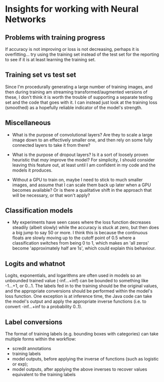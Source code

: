 # Insights for working with Neural Networks

## Problems with training progress

If accuracy is not improving or loss is not decreasing, perhaps it is overfitting... try using the training set instead of the test set for the reporting to see if it is at least learning the training set.

## Training set vs test set

Since I'm procedurally generating a large number of training images, and then during training am streaming transformed/augmented versions of these, I don't think it is worth the trouble of supporting a separate testing set and the code that goes with it.  I can instead just look at the training loss (smoothed) as a hopefully reliable indicator of the model's strength.

## Miscellaneous

+ What is the purpose of convolutional layers?  Are they to scale a large image down to an effectively smaller one, and then rely on some fully connected layers to take it from there?

+ What is the purpose of dropout layers?  Is it a sort of loosely proven heuristic that *may* improve the model?  For simplicity, I should consider leaving this feature out, at least until I am confident in my code and the models it produces.

+ Without a GPU to train on, maybe I need to stick to much smaller images, and assume that I can scale them back up later when a GPU becomes available?  Or is there a qualitative shift in the approach that will be necessary, or that won't apply?

## Classification models

+ My experiments have seen cases where the loss function decreases steadily (albeit slowly) while the accuracy is stuck at zero, but then does a big jump to say 50 or more.  I think this is because the continuous floats are slowly moving up to the cutoff point of 0.5 where a classification switches from being 0 to 1, which makes an 'all zeros' become 'approximately half are 1s', which could explain this behaviour.


## Logits and whatnot

Logits, exponentials, and logarithms are often used in models so an unbounded trained value (-inf...+inf) can be bounded to something like -1...+1, or 0...1.  The labels fed in to the training should be the original values, and the appropriate conversions should be performed within the model's loss function.  One exception is at inference time, the Java code can take the model's output and apply the appropriate inverse functions (i.e. to convert -inf...+inf to a probability 0..1).


## Label conversions

The format of training labels (e.g. bounding boxes with categories) can take multiple forms within the workflow:

+ scredit annotations
+ training labels
+ model outputs, before applying the inverse of functions (such as logistic or exp);
+ model outputs, after applying the above inverses to recover values equivalent to the training labels

